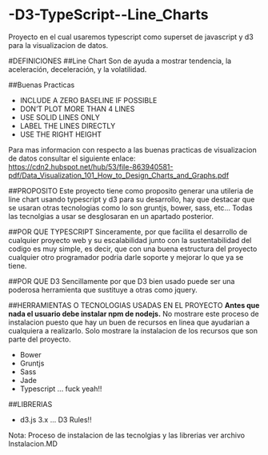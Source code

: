 # -D3-TypeScript--Line_Charts
Proyecto en el cual usaremos typescript como superset de javascript y d3 para la visualizacion de datos.

#DEFINICIONES
##Line Chart
Son de ayuda a mostrar tendencia, la aceleración, deceleración, y la volatilidad.

##Buenas Practicas
* INCLUDE A ZERO BASELINE IF POSSIBLE
* DON’T PLOT MORE THAN 4 LINES
* USE SOLID LINES ONLY
* LABEL THE LINES DIRECTLY
* USE THE RIGHT HEIGHT

Para mas informacion con respecto a las buenas practicas de visualizacion de datos consultar el siguiente enlace:
https://cdn2.hubspot.net/hub/53/file-863940581-pdf/Data_Visualization_101_How_to_Design_Charts_and_Graphs.pdf


##PROPOSITO
Este proyecto tiene como proposito generar una utileria de line chart usando typescript y d3 para su desarrollo, hay que destacar que se usaran otras
tecnologias como lo son gruntjs, bower, sass, etc... Todas las tecnolgias a usar se desglosaran en un apartado posterior.

##POR QUE TYPESCRIPT
Sinceramente, por que facilita el desarrollo de cualquier proyecto web y su escalabilidad junto con la sustentabilidad del codigo es muy simple, es decir,
que con una buena estructura del proyecto cualquier otro programador podria darle soporte y mejorar lo que ya se tiene.

##POR QUE D3
Sencillamente por que D3 bien usado puede ser una poderosa herramienta que sustituye a otras como jquery.

##HERRAMIENTAS O TECNOLOGIAS USADAS EN EL PROYECTO
<strong>Antes que nada el usuario debe instalar npm de nodejs.</strong> No mostrare este proceso de instalacion puesto que hay un buen de recursos en linea que ayudarian a cualquiera a
realizarlo. Solo mostrare la instalacion de los recursos que son parte del proyecto.
* Bower
* Gruntjs
* Sass
* Jade
* Typescript ... fuck yeah!!

##LIBRERIAS
* d3.js 3.x ... D3 Rules!!

Nota: Proceso de instalacion de las tecnolgias y las librerias ver archivo Instalacion.MD
